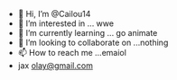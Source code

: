 - 👋 Hi, I’m @Cailou14
- 👀 I’m interested in ... wwe
- 🌱 I’m currently learning ... go animate
- 💞️ I’m looking to collaborate on ...nothing
- 📫 How to reach me ...emaiol
- jax olay@gmail.com

<!---
Cailou14/Cailou14 is a ✨ special ✨ repository because its `README.md` (this file) appears on your GitHub profile.
You can click the Preview link to take a look at your changes.
--->
